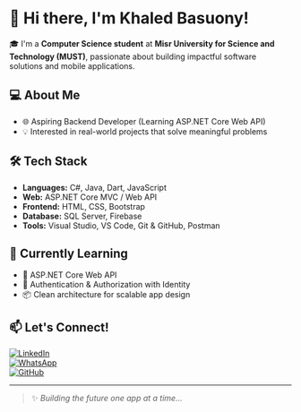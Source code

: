 # 👋 Hi there, I'm Khaled Basuony!

🎓 I'm a **Computer Science student** at **Misr University for Science and Technology (MUST)**, passionate about building impactful software solutions and mobile applications.

## 💻 About Me


- 🌐 Aspiring Backend Developer (Learning ASP.NET Core Web API)
- 💡 Interested in real-world projects that solve meaningful problems


## 🛠 Tech Stack

- **Languages:** C#, Java, Dart, JavaScript
- **Web:** ASP.NET Core MVC / Web API
- **Frontend:** HTML, CSS, Bootstrap
- **Database:** SQL Server, Firebase
- **Tools:** Visual Studio, VS Code, Git & GitHub, Postman

## 🌱 Currently Learning

- 🔧 ASP.NET Core Web API
- 🔐 Authentication & Authorization with Identity
- 📦 Clean architecture for scalable app design



## 📫 Let's Connect!

[![LinkedIn](https://img.shields.io/badge/LinkedIn-blue?style=flat&logo=linkedin&logoColor=white)](https://www.linkedin.com/in/khaled-basuony-394085234)  
[![WhatsApp](https://img.shields.io/badge/WhatsApp-25D366?style=flat&logo=whatsapp&logoColor=white)](https://wa.me/201098252015)  
[![GitHub](https://img.shields.io/badge/GitHub-100000?style=flat&logo=github&logoColor=white)](https://github.com/khaledbsywny)

---

> ✨ *Building the future one app at a time...*
